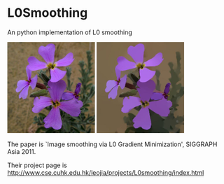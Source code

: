 # L0Smoothing
An python implementation of L0 smoothing

<img src="https://github.com/Computing-Art/L0Smoothing/blob/main/pflower.jpg" width="200"> <img src="https://github.com/Computing-Art/L0Smoothing/blob/main/pflower_L0Smoothing.jpg" width="200">


The paper is `Image smoothing via L0 Gradient Minimization', SIGGRAPH Asia 2011.

Their project page is http://www.cse.cuhk.edu.hk/leojia/projects/L0smoothing/index.html

